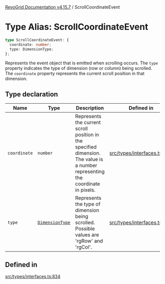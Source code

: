 [RevoGrid Documentation v4.15.7](README.md) / ScrollCoordinateEvent

# Type Alias: ScrollCoordinateEvent

```ts
type ScrollCoordinateEvent: {
  coordinate: number;
  type: DimensionType;
};
```

Represents the event object that is emitted when scrolling occurs.
The `type` property indicates the type of dimension (row or column) being scrolled.
The `coordinate` property represents the current scroll position in that dimension.

## Type declaration

| Name | Type | Description | Defined in |
| ------ | ------ | ------ | ------ |
| `coordinate` | `number` | Represents the current scroll position in the specified dimension. The value is a number representing the coordinate in pixels. | [src/types/interfaces.ts:845](https://github.com/revolist/revogrid/blob/4b66617ba213e84ecc08d523780ce49415de163a/src/types/interfaces.ts#L845) |
| `type` | [`DimensionType`](TypeAlias.DimensionType.md) | Represents the type of dimension being scrolled. Possible values are 'rgRow' and 'rgCol'. | [src/types/interfaces.ts:839](https://github.com/revolist/revogrid/blob/4b66617ba213e84ecc08d523780ce49415de163a/src/types/interfaces.ts#L839) |

## Defined in

[src/types/interfaces.ts:834](https://github.com/revolist/revogrid/blob/4b66617ba213e84ecc08d523780ce49415de163a/src/types/interfaces.ts#L834)
